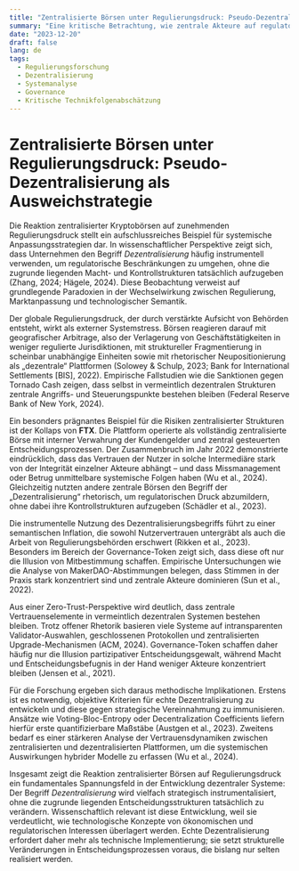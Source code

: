 ```yaml
---
title: "Zentralisierte Börsen unter Regulierungsdruck: Pseudo-Dezentralisierung als Ausweichstrategie"
summary: "Eine kritische Betrachtung, wie zentrale Akteure auf regulatorischen Druck reagieren und dabei den Begriff 'Dezentralisierung' instrumentalisieren."
date: "2023-12-20"
draft: false
lang: de
tags:
  - Regulierungsforschung
  - Dezentralisierung
  - Systemanalyse
  - Governance
  - Kritische Technikfolgenabschätzung
---
```



# Zentralisierte Börsen unter Regulierungsdruck: Pseudo-Dezentralisierung als Ausweichstrategie

Die Reaktion zentralisierter Kryptobörsen auf zunehmenden Regulierungsdruck stellt ein aufschlussreiches Beispiel für systemische Anpassungsstrategien dar. In wissenschaftlicher Perspektive zeigt sich, dass Unternehmen den Begriff *Dezentralisierung* häufig instrumentell verwenden, um regulatorische Beschränkungen zu umgehen, ohne die zugrunde liegenden Macht- und Kontrollstrukturen tatsächlich aufzugeben (Zhang, 2024; Hägele, 2024). Diese Beobachtung verweist auf grundlegende Paradoxien in der Wechselwirkung zwischen Regulierung, Marktanpassung und technologischer Semantik.

Der globale Regulierungsdruck, der durch verstärkte Aufsicht von Behörden entsteht, wirkt als externer Systemstress. Börsen reagieren darauf mit geografischer Arbitrage, also der Verlagerung von Geschäftstätigkeiten in weniger regulierte Jurisdiktionen, mit struktureller Fragmentierung in scheinbar unabhängige Einheiten sowie mit rhetorischer Neupositionierung als „dezentrale“ Plattformen (Solowey & Schulp, 2023; Bank for International Settlements [BIS], 2022). Empirische Fallstudien wie die Sanktionen gegen Tornado Cash zeigen, dass selbst in vermeintlich dezentralen Strukturen zentrale Angriffs- und Steuerungspunkte bestehen bleiben (Federal Reserve Bank of New York, 2024).

Ein besonders prägnantes Beispiel für die Risiken zentralisierter Strukturen ist der Kollaps von **FTX**. Die Plattform operierte als vollständig zentralisierte Börse mit interner Verwahrung der Kundengelder und zentral gesteuerten Entscheidungsprozessen. Der Zusammenbruch im Jahr 2022 demonstrierte eindrücklich, dass das Vertrauen der Nutzer in solche Intermediäre stark von der Integrität einzelner Akteure abhängt – und dass Missmanagement oder Betrug unmittelbare systemische Folgen haben (Wu et al., 2024). Gleichzeitig nutzten andere zentrale Börsen den Begriff der „Dezentralisierung“ rhetorisch, um regulatorischen Druck abzumildern, ohne dabei ihre Kontrollstrukturen aufzugeben (Schädler et al., 2023).

Die instrumentelle Nutzung des Dezentralisierungsbegriffs führt zu einer semantischen Inflation, die sowohl Nutzervertrauen untergräbt als auch die Arbeit von Regulierungsbehörden erschwert (Rikken et al., 2023). Besonders im Bereich der Governance-Token zeigt sich, dass diese oft nur die Illusion von Mitbestimmung schaffen. Empirische Untersuchungen wie die Analyse von MakerDAO-Abstimmungen belegen, dass Stimmen in der Praxis stark konzentriert sind und zentrale Akteure dominieren (Sun et al., 2022).

Aus einer Zero-Trust-Perspektive wird deutlich, dass zentrale Vertrauenselemente in vermeintlich dezentralen Systemen bestehen bleiben. Trotz offener Rhetorik basieren viele Systeme auf intransparenten Validator-Auswahlen, geschlossenen Protokollen und zentralisierten Upgrade-Mechanismen (ACM, 2024). Governance-Token schaffen daher häufig nur die Illusion partizipativer Entscheidungsgewalt, während Macht und Entscheidungsbefugnis in der Hand weniger Akteure konzentriert bleiben (Jensen et al., 2021).

Für die Forschung ergeben sich daraus methodische Implikationen. Erstens ist es notwendig, objektive Kriterien für echte Dezentralisierung zu entwickeln und diese gegen strategische Vereinnahmung zu immunisieren. Ansätze wie Voting-Bloc-Entropy oder Decentralization Coefficients liefern hierfür erste quantifizierbare Maßstäbe (Austgen et al., 2023). Zweitens bedarf es einer stärkeren Analyse der Vertrauensdynamiken zwischen zentralisierten und dezentralisierten Plattformen, um die systemischen Auswirkungen hybrider Modelle zu erfassen (Wu et al., 2024).

Insgesamt zeigt die Reaktion zentralisierter Börsen auf Regulierungsdruck ein fundamentales Spannungsfeld in der Entwicklung dezentraler Systeme: Der Begriff *Dezentralisierung* wird vielfach strategisch instrumentalisiert, ohne die zugrunde liegenden Entscheidungsstrukturen tatsächlich zu verändern. Wissenschaftlich relevant ist diese Entwicklung, weil sie verdeutlicht, wie technologische Konzepte von ökonomischen und regulatorischen Interessen überlagert werden. Echte Dezentralisierung erfordert daher mehr als technische Implementierung; sie setzt strukturelle Veränderungen in Entscheidungsprozessen voraus, die bislang nur selten realisiert werden.


